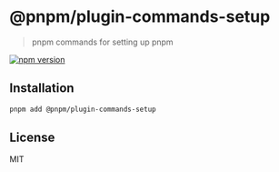 # @pnpm/plugin-commands-setup

> pnpm commands for setting up pnpm

[![npm version](https://img.shields.io/npm/v/@pnpm/plugin-commands-setup.svg)](https://www.npmjs.com/package/@pnpm/plugin-commands-setup)

## Installation

```sh
pnpm add @pnpm/plugin-commands-setup
```

## License

MIT
